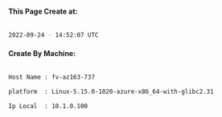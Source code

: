 
   
#### This Page Create at:

```bash

2022-09-24 - 14:52:07 UTC

```

#### Create By Machine:

```bash

Host Name : fv-az163-737

platform  : Linux-5.15.0-1020-azure-x86_64-with-glibc2.31

Ip Local  : 10.1.0.100

```

